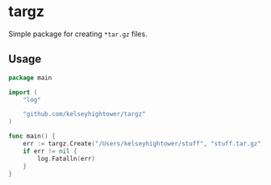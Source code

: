 # targz

Simple package for creating `*tar.gz` files.

## Usage

```Go
package main

import (
    "log"

    "github.com/kelseyhightower/targz"
)

func main() {
    err := targz.Create("/Users/kelseyhightower/stuff", "stuff.tar.gz")
    if err != nil {
        log.Fatalln(err)
    }
}
```
